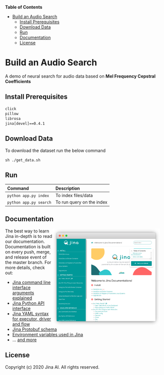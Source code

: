<!-- START doctoc generated TOC please keep comment here to allow auto update -->
<!-- DON'T EDIT THIS SECTION, INSTEAD RE-RUN doctoc TO UPDATE -->
**Table of Contents**

- [Build an Audio Search](#build-an-audio-search)
  - [Install Prerequisites](#install-prerequisites)
  - [Download Data](#download-data)
  - [Run](#run)
  - [Documentation](#documentation)
  - [License](#license)

<!-- END doctoc generated TOC please keep comment here to allow auto update -->

# Build an Audio Search 

A demo of neural search for audio data based on **Mel Frequency Cepstral Coefficients** 


Install Prerequisites
---------------------

    click
    pillow
    librosa
    jina[devel]==0.4.1
    
    
Download Data
-------------

To download the dataset run the below command 

    sh ./get_data.sh
    
## Run

| Command                  | Description                  |
| :---                     | :---                         |
| ``python app.py index``  | To index files/data          |
| ``python app.py search`` | To run query on the index    |

    

## Documentation 

<a href="https://docs.jina.ai/">
<img align="right" width="350px" src="https://github.com/jina-ai/jina/blob/master/.github/jina-docs.png" />
</a>

The best way to learn Jina in-depth is to read our documentation. Documentation is built on every push, merge, and release event of the master branch. For more details, check out:

- [Jina command line interface arguments explained](https://docs.jina.ai/chapters/cli/index.html)
- [Jina Python API interface](https://docs.jina.ai/api/jina.html)
- [Jina YAML syntax for executor, driver and flow](https://docs.jina.ai/chapters/yaml/yaml.html)
- [Jina Protobuf schema](https://docs.jina.ai/chapters/proto/index.html)
- [Environment variables used in Jina](https://docs.jina.ai/chapters/envs.html)
- ... [and more](https://docs.jina.ai/index.html)



## License

Copyright (c) 2020 Jina AI. All rights reserved.

    
